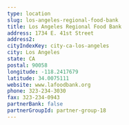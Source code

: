 ```yaml
---
type: location
slug: los-angeles-regional-food-bank
title: Los Angeles Regional Food Bank
address: 1734 E. 41st Street
address2: 
cityIndexKey: city-ca-los-angeles
city: Los Angeles
state: CA
postal: 90058
longitude: -118.2417679
latitude: 34.0075111
website: www.lafoodbank.org
phone: 323-234-3030
fax: 323-234-0943
partnerBank: false
partnerGroupId: partner-group-18
---
```

